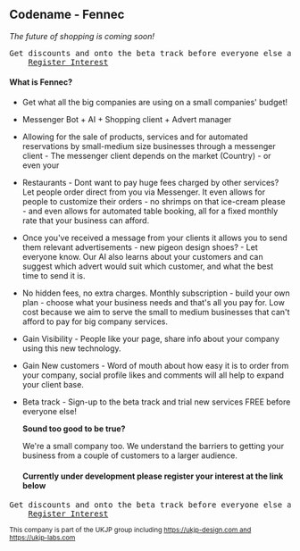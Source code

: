 ## Codename - Fennec

*The future of shopping is coming soon!*

<pre>Get discounts and onto the beta track before everyone else at the link below
    <a href="http://reg.ukjp-labs.com">Register Interest</a>
</pre>

#### What is Fennec?

- Get what all the big companies are using on a small companies' budget!

- Messenger Bot + AI + Shopping client + Advert manager

- Allowing for the sale of products, services and for automated reservations by small-medium size businesses through a messenger client - The messenger client depends on the market (Country) - or even your  

- Restaurants - Dont want to pay huge fees charged by other services? Let people order direct from you via Messenger. It even allows for people to customize their orders - no shrimps on that ice-cream please - and even allows for automated table booking, all for a fixed monthly rate that your business can afford.

- Once you've received a message from your clients it allows you to send them relevant advertisements - new pigeon design shoes? - Let everyone know. Our AI also learns about your customers and can suggest which advert would suit which customer, and what the best time to send it is.

- No hidden fees, no extra charges. Monthly subscription - build your own plan - choose what your business needs and that's all you pay for. Low cost because we aim to serve the small to medium businesses that can't afford to pay for big company services.

- Gain Visibility - People like your page, share info about your company using this new technology.

- Gain New customers - Word of mouth about how easy it is to order from your company, social profile likes and comments will all help to expand your client base.

- Beta track - Sign-up to the beta track and trial new services FREE before everyone else!

  <b>Sound too good to be true?</b>

  We're a small company too. We understand the barriers to getting your business from a couple of customers to a larger audience.



  #### Currently under development please register your interest at the link below

<pre>Get discounts and onto the beta track before everyone else at the link below
    <a href="http://reg.ukjp-labs.com">Register Interest</a>
</pre>







  <sub>This company is part of the UKJP group including https://ukjp-design.com and https://ukjp-labs.com</sub>



